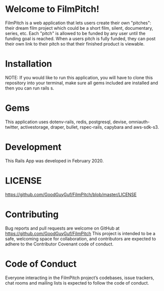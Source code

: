 # Welcome to FilmPitch!

FilmPitch is a web application that lets users create their own "pitches": their dream film project which could be a short film,
silent, documentary, series, etc. Each "pitch" is allowed to be funded by any user until the funding goal is reached. When a users
pitch is fully funded, they can post their own link to their pitch so that their finished product is viewable.

# Installation
NOTE: If you would like to run this application, you will have to clone this repository into your terminal, make sure all gems included are installed and then you can run rails s.

# Gems
This application uses dotenv-rails, redis, postgresql, devise, omniauth-twitter, activestorage, draper, bullet, rspec-rails, capybara and aws-sdk-s3.

# Development
This Rails App was developed in February 2020.

# LICENSE
https://github.com/GoodGuyGuf/FilmPitch/blob/master/LICENSE

# Contributing
Bug reports and pull requests are welcome on GitHub at https://github.com/GoodGuyGuf/FilmPitch This project is intended to be a safe, welcoming space for collaboration, and contributors are expected to adhere to the Contributor Covenant code of conduct.

# Code of Conduct
Everyone interacting in the FilmPitch project’s codebases, issue trackers, chat rooms and mailing lists is expected to follow the code of conduct.